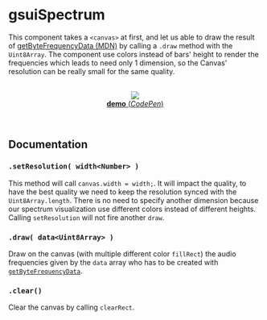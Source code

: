 # gsuiSpectrum

This component takes a `<canvas>` at first, and let us able to draw the result of [getByteFrequencyData (MDN)](https://developer.mozilla.org/en-US/docs/Web/API/AnalyserNode/getByteFrequencyData) by calling a `.draw` method with the `Uint8Array`. The component use colors instead of bars' height to render the frequencies which leads to need only 1 dimension, so the Canvas' resolution can be really small for the same quality.<br/>
<br/>
<p align="center">
  <a href="https://codepen.io/mr21/full/Rpyxwb">
    <img src="https://gridsound.github.io/assets/screenshots/gsuiSpectrum.png"/><br/>
    <b>demo</b> (<i>CodePen</i>)
  </a>
</p>
<br/>

## Documentation

### `.setResolution( width<Number> )`
This method will call `canvas.width = width;`. It will impact the quality, to have the best quality we need to keep the resolution synced with the `Uint8Array.length`. There is no need to specify another dimension because our spectrum visualization use different colors instead of different heights.  
Calling `setResolution` will not fire another `draw`.

### `.draw( data<Uint8Array> )`
Draw on the canvas (with multiple different color `fillRect`) the audio frequencies given by the `data` array who has to be created with [`getByteFrequencyData`](https://developer.mozilla.org/en-US/docs/Web/API/AnalyserNode/getByteFrequencyData).

### `.clear()`
Clear the canvas by calling `clearRect`.

